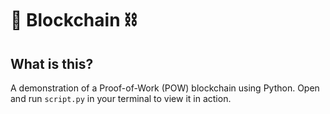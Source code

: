 # 🔐 Blockchain ⛓

## What is this?
A demonstration of a Proof-of-Work (POW) blockchain using Python. Open and run `script.py` in your terminal to view it in action.

